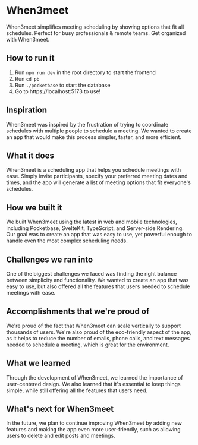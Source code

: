 # When3meet
When3meet simplifies meeting scheduling by showing options that fit all schedules. Perfect for busy professionals & remote teams. Get organized with When3meet.

## How to run it
1. Run `npm run dev` in the root directory to start the frontend
2. Run `cd pb`
3. Run `./pocketbase` to start the database
4. Go to https://localhost:5173 to use!

## Inspiration
When3meet was inspired by the frustration of trying to coordinate schedules with multiple people to schedule a meeting. We wanted to create an app that would make this process simpler, faster, and more efficient.

## What it does
When3meet is a scheduling app that helps you schedule meetings with ease. Simply invite participants, specify your preferred meeting dates and times, and the app will generate a list of meeting options that fit everyone's schedules.

## How we built it
We built When3meet using the latest in web and mobile technologies, including Pocketbase, SvelteKit, TypeScript, and Server-side Rendering. Our goal was to create an app that was easy to use, yet powerful enough to handle even the most complex scheduling needs.

## Challenges we ran into
One of the biggest challenges we faced was finding the right balance between simplicity and functionality. We wanted to create an app that was easy to use, but also offered all the features that users needed to schedule meetings with ease.

## Accomplishments that we're proud of
We're proud of the fact that When3meet can scale vertically to support thousands of users. We're also proud of the eco-friendly aspect of the app, as it helps to reduce the number of emails, phone calls, and text messages needed to schedule a meeting, which is great for the environment.

## What we learned
Through the development of When3meet, we learned the importance of user-centered design. We also learned that it's essential to keep things simple, while still offering all the features that users need.

## What's next for When3meet
In the future, we plan to continue improving When3meet by adding new features and making the app even more user-friendly, such as allowing users to delete and edit posts and meetings.